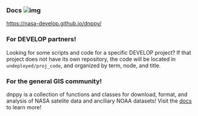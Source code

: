 ### Docs ![img](https://travis-ci.org/Syntaf/dnppy.svg?branch=master)

https://nasa-develop.github.io/dnppy/

### For DEVELOP partners!

Looking for some scripts and code for a specific DEVELOP project? If that project does not have its own repository, the code will be located in `undeployed/proj_code`, and organized by term, node, and title.

### For the general GIS community!
 
dnppy is a collection of functions and classes for download, format, and analysis of NASA satelite data and anciliary NOAA datasets! Visit the [docs](https://nasa-develop.github.io/dnppy/) to learn more!
